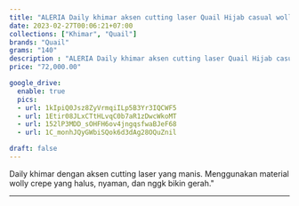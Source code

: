 ```yaml
---
title: "ALERIA Daily khimar aksen cutting laser Quail Hijab casual wolly crepe"
date: 2023-02-27T00:06:21+07:00
collections: ["Khimar", "Quail"]
brands: "Quail"
grams: "140"
description : "ALERIA Daily khimar aksen cutting laser Quail Hijab casual wolly crepe"
price: "72,000.00"

google_drive:
  enable: true
  pics:
  - url: 1kIpiQ0Jsz8ZyVrmqiILp5B3Yr3IQCWF5
  - url: 1Etir08JLxCTtHLvqC0b7aR1zDwcWkoMT
  - url: 152lP3MDD_sOHFH6ov4jngqsfwaBJeF68
  - url: 1C_monhJQyGWbiSQok6d3dAg28OQuZnil

draft: false
---
```


Daily khimar dengan aksen cutting laser yang manis. Menggunakan material wolly crepe yang halus, nyaman, dan nggk bikin gerah."

----------    
 
